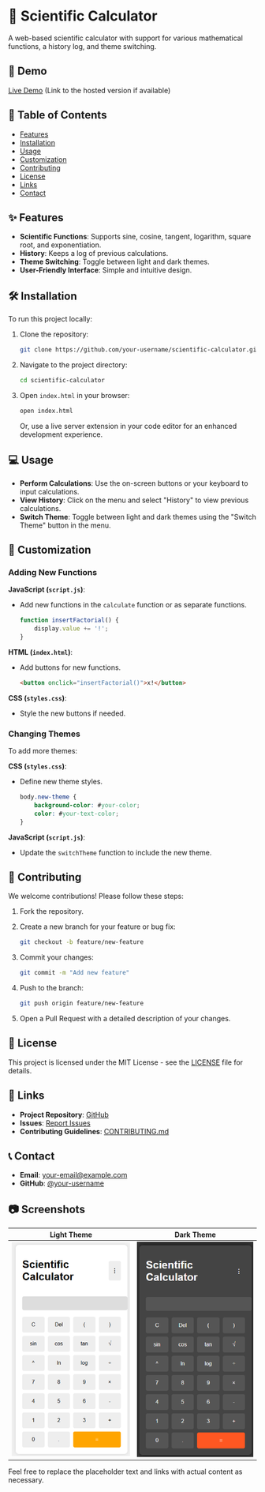 # 🧮 Scientific Calculator

A web-based scientific calculator with support for various mathematical functions, a history log, and theme switching.

## 🚀 Demo

[Live Demo](#) (Link to the hosted version if available)

## 📖 Table of Contents

- [Features](#-features)
- [Installation](#%EF%B8%8F-installation)
- [Usage](#-usage)
- [Customization](#-customization)
- [Contributing](#-contributing)
- [License](#-license)
- [Links](#-links)
- [Contact](#-contact)

## ✨ Features

- **Scientific Functions**: Supports sine, cosine, tangent, logarithm, square root, and exponentiation.
- **History**: Keeps a log of previous calculations.
- **Theme Switching**: Toggle between light and dark themes.
- **User-Friendly Interface**: Simple and intuitive design.

## 🛠️ Installation

To run this project locally:

1. Clone the repository:
    ```sh
    git clone https://github.com/your-username/scientific-calculator.git
    ```

2. Navigate to the project directory:
    ```sh
    cd scientific-calculator
    ```

3. Open `index.html` in your browser:
    ```sh
    open index.html
    ```
    Or, use a live server extension in your code editor for an enhanced development experience.

## 💻 Usage

- **Perform Calculations**: Use the on-screen buttons or your keyboard to input calculations.
- **View History**: Click on the menu and select "History" to view previous calculations.
- **Switch Theme**: Toggle between light and dark themes using the "Switch Theme" button in the menu.

## 🎨 Customization

### Adding New Functions

**JavaScript (`script.js`)**:
- Add new functions in the `calculate` function or as separate functions.
    ```javascript
    function insertFactorial() {
        display.value += '!';
    }
    ```

**HTML (`index.html`)**:
- Add buttons for new functions.
    ```html
    <button onclick="insertFactorial()">x!</button>
    ```

**CSS (`styles.css`)**:
- Style the new buttons if needed.

### Changing Themes

To add more themes:

**CSS (`styles.css`)**:
- Define new theme styles.
    ```css
    body.new-theme {
        background-color: #your-color;
        color: #your-text-color;
    }
    ```

**JavaScript (`script.js`)**:
- Update the `switchTheme` function to include the new theme.

## 👥 Contributing

We welcome contributions! Please follow these steps:

1. Fork the repository.
2. Create a new branch for your feature or bug fix:
    ```sh
    git checkout -b feature/new-feature
    ```

3. Commit your changes:
    ```sh
    git commit -m "Add new feature"
    ```

4. Push to the branch:
    ```sh
    git push origin feature/new-feature
    ```

5. Open a Pull Request with a detailed description of your changes.

## 📜 License

This project is licensed under the MIT License - see the [LICENSE](LICENSE) file for details.

## 🔗 Links

- **Project Repository**: [GitHub](https://github.com/your-username/scientific-calculator)
- **Issues**: [Report Issues](https://github.com/your-username/scientific-calculator/issues)
- **Contributing Guidelines**: [CONTRIBUTING.md](CONTRIBUTING.md)

## 📞 Contact

- **Email**: your-email@example.com
- **GitHub**: [@your-username](https://github.com/your-username)

## 📷 Screenshots

| Light Theme | Dark Theme |
|-------------|------------|
| ![Light Theme Screenshot](https://github.com/Shani871/Scientific-calculator/blob/main/light.png) | ![Dark Theme Screenshot](https://github.com/Shani871/Scientific-calculator/blob/main/dark.png) |

Feel free to replace the placeholder text and links with actual content as necessary.
